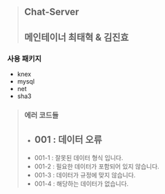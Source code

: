 > ## Chat-Server
> ## 메인테이너 최태혁 & 김진효

### 사용 패키지
* knex
* mysql
* net
* sha3

> ### 에러 코드들 
> * ## 001 : 데이터 오류
> - 001-1 : 잘못된 데이터 형식 입니다.
> - 001-2 : 필요한 데이터가 포함되어 있지 않습니다.
> - 001-3 : 데이터가 규정에 맞지 않습니다.
> - 001-4 : 해당하는 데이터가 없습니다.
